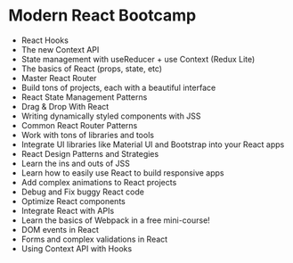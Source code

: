 # Modern React Bootcamp

* React Hooks
* The new Context API
* State management with useReducer + use Context (Redux Lite)
* The basics of React (props, state, etc)
* Master React Router
* Build tons of projects, each with a beautiful interface
* React State Management Patterns
* Drag & Drop With React
* Writing dynamically styled components with JSS
* Common React Router Patterns
* Work with tons of libraries and tools
* Integrate UI libraries like Material UI and Bootstrap into your React apps
* React Design Patterns and Strategies
* Learn the ins and outs of JSS
* Learn how to easily use React to build responsive apps
* Add complex animations to React projects
* Debug and Fix buggy React code
* Optimize React components
* Integrate React with APIs
* Learn the basics of Webpack in a free mini-course!
* DOM events in React
* Forms and complex validations in React
* Using Context API with Hooks